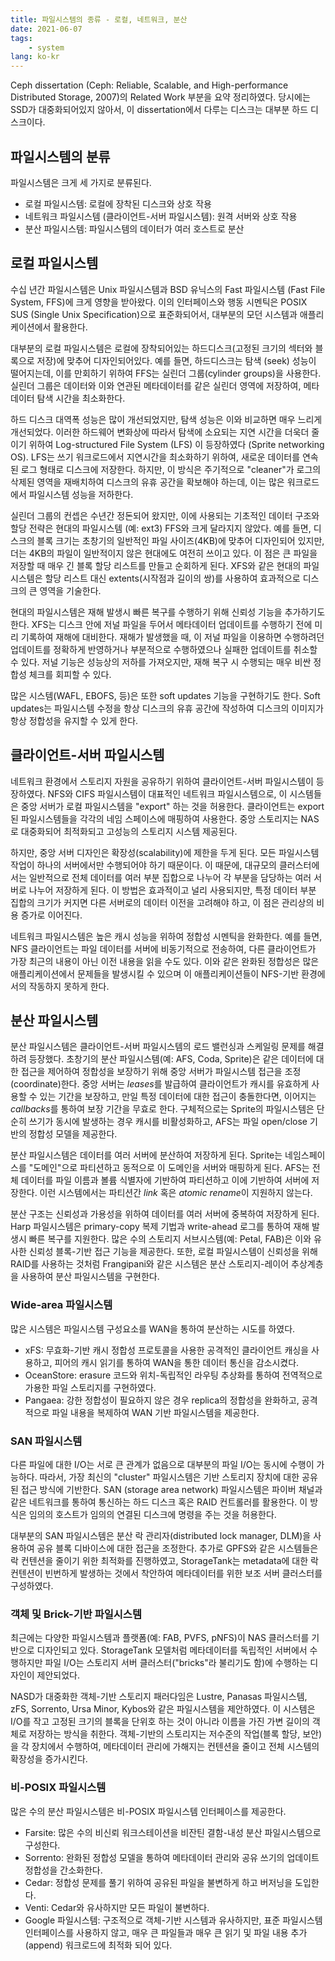 ```yaml
---
title: 파일시스템의 종류 - 로컬, 네트워크, 분산
date: 2021-06-07
tags:
    - system
lang: ko-kr
---
```


Ceph dissertation (Ceph: Reliable, Scalable, and High-performance Distributed Storage, 2007)의 Related Work 부분을 요약 정리하였다.
당시에는 SSD가 대중화되어있지 않아서, 이 dissertation에서 다루는 디스크는 대부분 하드 디스크이다.

## 파일시스템의 분류

파일시스템은 크게 세 가지로 분류된다.

- 로컬 파일시스템: 로컬에 장착된 디스크와 상호 작용
- 네트워크 파일시스템 (클라이언트-서버 파일시스템): 원격 서버와 상호 작용
- 분산 파일시스템: 파일시스템의 데이터가 여러 호스트로 분산

## 로컬 파일시스템

수십 년간 파일시스템은 Unix 파일시스템과 BSD 유닉스의 Fast 파일시스템 (Fast File System, FFS)에 크게 영향을 받아왔다.
이의 인터페이스와 행동 시멘틱은 POSIX SUS (Single Unix Specification)으로 표준화되어서, 대부분의 모던 시스템과 애플리케이션에서 활용한다.

대부분의 로컬 파일시스템은 로컬에 장착되어있는 하드디스크(고정된 크기의 섹터와 블록으로 저장)에 맞추어 디자인되어있다.
예를 들면, 하드디스크는 탐색 (seek) 성능이 떨어지는데, 이를 만회하기 위하여 FFS는 실린더 그룹(cylinder groups)을 사용한다.
실린더 그룹은 데이터와 이와 연관된 메타데이터를 같은 실린더 영역에 저장하여, 메타데이터 탐색 시간을 최소화한다.

하드 디스크 대역폭 성능은 많이 개선되었지만, 탐색 성능은 이와 비교하면 매우 느리게 개선되었다.
이러한 하드웨어 변화상에 따라서 탐색에 소요되는 지연 시간을 더욱더 줄이기 위하여 Log-structured File System (LFS) 이 등장하였다 (Sprite networking OS).
LFS는 쓰기 워크로드에서 지연시간을 최소화하기 위하여, 새로운 데이터를 연속된 로그 형태로 디스크에 저장한다.
하지만, 이 방식은 주기적으로 "cleaner"가 로그의 삭제된 영역을 재배치하여 디스크의 유휴 공간을 확보해야 하는데, 이는 많은 워크로드에서 파일시스템 성능을 저하한다.

실린더 그룹의 컨셉은 수년간 정돈되어 왔지만, 이에 사용되는 기초적인 데이터 구조와 할당 전략은 현대의 파일시스템 (예: ext3) FFS와 크게 달라지지 않았다.
예를 들면, 디스크의 블록 크기는 초창기의 일반적인 파일 사이즈(4KB)에 맞추어 디자인되어 있지만, 더는 4KB의 파일이 일반적이지 않은 현대에도 여전히 쓰이고 있다.
이 점은 큰 파일을 저장할 때 매우 긴 블록 할당 리스트를 만들고 순회하게 된다.
XFS와 같은 현대의 파일시스템은 할당 리스트 대신 extents(시작점과 길이의 쌍)를 사용하여 효과적으로 디스크의 큰 영역을 기술한다.

현대의 파일시스템은 재해 발생시 빠른 복구를 수행하기 위해 신뢰성 기능을 추가하기도 한다.
XFS는 디스크 안에 저널 파일을 두어서 메타데이터 업데이트를 수행하기 전에 미리 기록하여 재해에 대비한다.
재해가 발생했을 때, 이 저널 파일을 이용하면 수행하려던 업데이트를 정확하게 반영하거나 부분적으로 수행하였으나 실패한 업데이트를 취소할 수 있다.
저널 기능은 성능상의 저하를 가져오지만, 재해 복구 시 수행되는 매우 비싼 정합성 체크를 회피할 수 있다.

많은 시스템(WAFL, EBOFS, 등)은 또한 soft updates 기능을 구현하기도 한다.
Soft updates는 파일시스템 수정을 항상 디스크의 유휴 공간에 작성하여 디스크의 이미지가 항상 정합성을 유지할 수 있게 한다.

## 클라이언트-서버 파일시스템

네트워크 환경에서 스토리지 자원을 공유하기 위하여 클라이언트-서버 파일시스템이 등장하였다.
NFS와 CIFS 파일시스템이 대표적인 네트워크 파일시스템으로, 이 시스템들은 중앙 서버가 로컬 파일시스템을 "export" 하는 것을 허용한다.
클라이언트는 export된 파일시스템들을 각각의 네임 스페이스에 매핑하여 사용한다.
중앙 스토리지는 NAS로 대중화되어 최적화되고 고성능의 스토리지 시스템 제공된다.

하지만, 중앙 서버 디자인은 확장성(scalability)에 제한을 두게 된다.
모든 파일시스템 작업이 하나의 서버에서만 수행되어야 하기 때문이다.
이 때문에, 대규모의 클러스터에서는 일반적으로 전체 데이터를 여러 부분 집합으로 나누어 각 부분을 담당하는 여러 서버로 나누어 저장하게 된다.
이 방법은 효과적이고 널리 사용되지만, 특정 데이터 부분 집합의 크기가 커지면 다른 서버로의 데이터 이전을 고려해야 하고, 이 점은 관리상의 비용 증가로 이어진다.

네트워크 파일시스템은 높은 캐시 성능을 위하여 정합성 시멘틱을 완화한다.
예를 들면, NFS 클라이언트는 파일 데이터를 서버에 비동기적으로 전송하여, 다른 클라이언트가 가장 최근의 내용이 아닌 이전 내용을 읽을 수도 있다.
이와 같은 완화된 정합성은 많은 애플리케이션에서 문제들을 발생시킬 수 있으며 이 애플리케이션들이 NFS-기반 환경에서의 작동하지 못하게 한다.

## 분산 파일시스템

분산 파일시스템은 클라이언트-서버 파일시스템의 로드 밸런싱과 스케일링 문제를 해결하려 등장했다.
초창기의 분산 파일시스템(예: AFS, Coda, Sprite)은 같은 데이터에 대한 접근을 제어하여 정합성을 보장하기 위해 중앙 서버가 파일시스템 접근을 조정(coordinate)한다.
중앙 서버는 *leases*를 발급하여 클라이언트가 캐시를 유효하게 사용할 수 있는 기간을 보장하고, 만일 특정 데이터에 대한 접근이 충돌한다면, 이어지는 *callbacks*를 통하여 보장 기간을 무효로 한다.
구체적으로는 Sprite의 파일시스템은 단순히 쓰기가 동시에 발생하는 경우 캐시를 비활성화하고, AFS는 파일 open/close 기반의 정합성 모델을 제공한다.

분산 파일시스템은 데이터를 여러 서버에 분산하여 저장하게 된다.
Sprite는 네임스페이스를 "도메인"으로 파티션하고 동적으로 이 도메인을 서버와 매핑하게 된다.
AFS는 전체 데이터를 파일 이름과 볼륨 식별자에 기반하여 파티션하고 이에 기반하여 서버에 저장한다.
이런 시스템에서는 파티션간 *link* 혹은 *atomic rename*이 지원하지 않는다.

분산 구조는 신뢰성과 가용성을 위하여 데이터를 여러 서버에 중복하여 저장하게 된다.
Harp 파일시스템은 primary-copy 복제 기법과 write-ahead 로그를 통하여 재해 발생시 빠른 복구를 지원한다.
많은 수의 스토리지 서브시스템(예: Petal, FAB)은 이와 유사한 신뢰성 블록-기반 접근 기능을 제공한다.
또한, 로컬 파일시스템이 신뢰성을 위해 RAID를 사용하는 것처럼 Frangipani와 같은 시스템은 분산 스토리지-레이어 추상계층을 사용하여 분산 파일시스템을 구현한다.

### Wide-area 파일시스템

많은 시스템은 파일시스템 구성요소를 WAN을 통하여 분산하는 시도를 하였다.

- xFS: 무효화-기반 캐시 정합성 프로토콜을 사용한 공격적인 클라이언트 캐싱을 사용하고, 피어의 캐시 읽기를 통하여 WAN을 통한 데이터 통신을 감소시켰다.
- OceanStore: erasure 코드와 위치-독립적인 라우팅 추상화를 통하여 전역적으로 가용한 파일 스토리지를 구현하였다.
- Pangaea: 강한 정합성이 필요하지 않은 경우 replica의 정합성을 완화하고, 공격적으로 파일 내용을 복제하여 WAN 기반 파일시스템을 제공한다.

### SAN 파일시스템

다른 파일에 대한 I/O는 서로 큰 관계가 없음으로 대부분의 파일 I/O는 동시에 수행이 가능하다.
따라서, 가장 최신의 "cluster" 파일시스템은 기반 스토리지 장치에 대한 공유된 접근 방식에 기반한다.
SAN (storage area network) 파일시스템은 파이버 채널과 같은 네트워크를 통하여 통신하는 하드 디스크 혹은 RAID 컨트롤러를 활용한다.
이 방식은 임의의 호스트가 임의의 연결된 디스크에 명령을 주는 것을 허용한다.

대부분의 SAN 파일시스템은 분산 락 관리자(distributed lock manager, DLM)을 사용하여 공유 블록 디바이스에 대한 접근을 조정한다.
추가로 GPFS와 같은 시스템들은 락 컨텐션을 줄이기 위한 최적화를 진행하였고, StorageTank는 metadata에 대한 락 컨텐션이 빈번하게 발생하는 것에서 착안하여 메타데이터를 위한 보조 서버 클러스터를 구성하였다.

### 객체 및 Brick-기반 파일시스템

최근에는 다양한 파일시스템과 플랫폼(예: FAB, PVFS, pNFS)이 NAS 클러스터를 기반으로 디자인되고 있다.
StorageTank 모델처럼 메타데이터를 독립적인 서버에서 수행하지만 파일 I/O는 스토리지 서버 클러스터("bricks"라 불리기도 함)에 수행하는 디자인이 제안되었다.

NASD가 대중화한 객체-기반 스토리지 패러다임은 Lustre, Panasas 파일시스템, zFS, Sorrento, Ursa Minor, Kybos와 같은 파일시스템을 제안하였다.
이 시스템은 I/O를 작고 고정된 크기의 블록을 단위호 하는 것이 아니라 이름을 가진 가변 길이의 객체로 저장하는 방식을 취한다.
객체-기반의 스토리지는 저수준의 작업(블록 할당, 보안)을 각 장치에서 수행하여, 메타데이터 관리에 가해지는 컨텐션을 줄이고 전체 시스템의 확장성을 증가시킨다.

### 비-POSIX 파일시스템

많은 수의 분산 파일시스템은 비-POSIX 파일시스템 인터페이스를 제공한다.

- Farsite: 많은 수의 비신뢰 워크스테이션을 비잔틴 결함-내성 분산 파일시스템으로 구성한다.
- Sorrento: 완화된 정합성 모델을 통하여 메타데이터 관리와 공유 쓰기의 업데이트 정합성을 간소화한다.
- Cedar: 정합성 문제를 풀기 위하여 공유된 파일을 불변하게 하고 버저닝을 도입한다.
- Venti: Cedar와 유사하지만 모든 파일이 불변하다.
- Google 파일시스템: 구조적으로 객체-기반 시스템과 유사하지만, 표준 파일시스템 인터페이스를 사용하지 않고, 매우 큰 파일들과 매우 큰 읽기 및 파일 내용 추가(append) 워크로드에 최적화 되어 있다.
